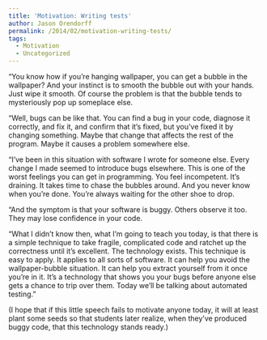 ```yaml
---
title: 'Motivation: Writing tests'
author: Jason Orendorff
permalink: /2014/02/motivation-writing-tests/
tags:
  - Motivation
  - Uncategorized
---
```

“You know how if you’re hanging wallpaper, you can get a bubble in the wallpaper? And your instinct is to smooth the bubble out with your hands. Just wipe it smooth. Of course the problem is that the bubble tends to mysteriously pop up someplace else.

“Well, bugs can be like that. You can find a bug in your code, diagnose it correctly, and fix it, and confirm that it’s fixed, but you’ve fixed it by changing something. Maybe that change that affects the rest of the program. Maybe it causes a problem somewhere else.

“I’ve been in this situation with software I wrote for someone else. Every change I made seemed to introduce bugs elsewhere. This is one of the worst feelings you can get in programming. You feel incompetent. It’s draining. It takes time to chase the bubbles around. And you never know when you’re done. You’re always waiting for the other shoe to drop.

“And the symptom is that your software is buggy. Others observe it too. They may lose confidence in your code.

“What I didn’t know then, what I’m going to teach you today, is that there is a simple technique to take fragile, complicated code and ratchet up the correctness until it’s excellent. The technology exists. This technique is easy to apply. It applies to all sorts of software. It can help you avoid the wallpaper-bubble situation. It can help you extract yourself from it once you’re in it. It’s a technology that shows you your bugs before anyone else gets a chance to trip over them. Today we’ll be talking about automated testing.”

(I hope that if this little speech fails to motivate anyone today, it will at least plant some seeds so that students later realize, when they’ve produced buggy code, that this technology stands ready.)
